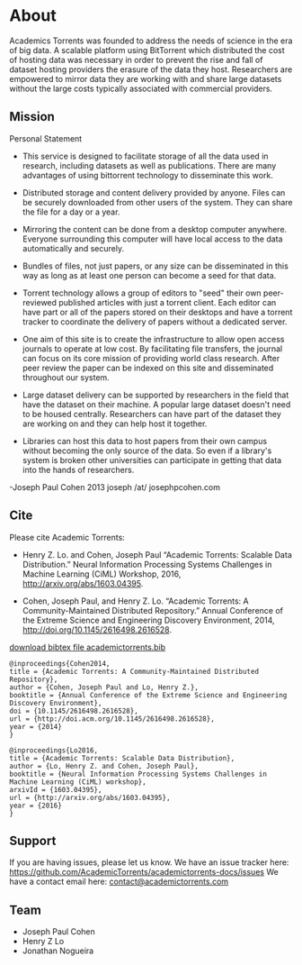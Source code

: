 # About

Academics Torrents was founded to address the needs of science in the era of big data. A scalable platform using BitTorrent which distributed the cost of hosting data was necessary in order to prevent the rise and fall of dataset hosting providers the erasure of the data they host. Researchers are empowered to mirror data they are working with and share large datasets without the large costs typically associated with commercial providers. 


## Mission

Personal Statement

+ This service is designed to facilitate storage of all the data used in research, including datasets as well as publications. There are many advantages of using bittorrent technology to disseminate this work.

 + Distributed storage and content delivery provided by anyone. Files can be securely downloaded from other users of the system. They can share the file for a day or a year.
 + Mirroring the content can be done from a desktop computer anywhere. Everyone surrounding this computer will have local access to the data automatically and securely.
 + Bundles of files, not just papers, or any size can be disseminated in this way as long as at least one person can become a seed for that data.
 + Torrent technology allows a group of editors to "seed" their own peer-reviewed published articles with just a torrent client. Each editor can have part or all of the papers stored on their desktops and have a torrent tracker to coordinate the delivery of papers without a dedicated server.

+ One aim of this site is to create the infrastructure to allow open access journals to operate at low cost. By facilitating file transfers, the journal can focus on its core mission of providing world class research. After peer review the paper can be indexed on this site and disseminated throughout our system.

+ Large dataset delivery can be supported by researchers in the field that have the dataset on their machine. A popular large dataset doesn't need to be housed centrally. Researchers can have part of the dataset they are working on and they can help host it together.

+ Libraries can host this data to host papers from their own campus without becoming the only source of the data. So even if a library's system is broken other universities can participate in getting that data into the hands of researchers.

-Joseph Paul Cohen 2013
joseph /at/ josephpcohen.com



## Cite

Please cite Academic Torrents:
 - Henry Z. Lo. and Cohen, Joseph Paul “Academic Torrents: Scalable Data Distribution.” Neural Information Processing Systems Challenges in Machine Learning (CiML) Workshop, 2016, http://arxiv.org/abs/1603.04395.

 - Cohen, Joseph Paul, and Henry Z. Lo. “Academic Torrents: A Community-Maintained Distributed Repository.” Annual Conference of the Extreme Science and Engineering Discovery Environment, 2014, http://doi.org/10.1145/2616498.2616528.

[download bibtex file academictorrents.bib](https://academictorrents.com/academictorrents.bib)

```
@inproceedings{Cohen2014,
title = {Academic Torrents: A Community-Maintained Distributed Repository},
author = {Cohen, Joseph Paul and Lo, Henry Z.},
booktitle = {Annual Conference of the Extreme Science and Engineering Discovery Environment},
doi = {10.1145/2616498.2616528},
url = {http://doi.acm.org/10.1145/2616498.2616528},
year = {2014}
}

@inproceedings{Lo2016,
title = {Academic Torrents: Scalable Data Distribution},
author = {Lo, Henry Z. and Cohen, Joseph Paul},
booktitle = {Neural Information Processing Systems Challenges in Machine Learning (CiML) workshop},
arxivId = {1603.04395},
url = {http://arxiv.org/abs/1603.04395},
year = {2016}
}
```


## Support

If you are having issues, please let us know.
We have an issue tracker here: https://github.com/AcademicTorrents/academictorrents-docs/issues
We have a contact email here: contact@academictorrents.com


## Team

* Joseph Paul Cohen
* Henry Z Lo
* Jonathan Nogueira






